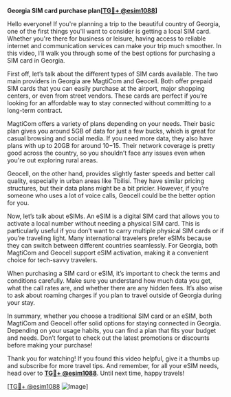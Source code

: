 **Georgia SIM card purchase plan[[TG💪+ @esim1088](https://t.me/s/esim1088)]**

Hello everyone! If you're planning a trip to the beautiful country of Georgia, one of the first things you'll want to consider is getting a local SIM card. Whether you're there for business or leisure, having access to reliable internet and communication services can make your trip much smoother. In this video, I’ll walk you through some of the best options for purchasing a SIM card in Georgia.

First off, let’s talk about the different types of SIM cards available. The two main providers in Georgia are MagtiCom and Geocell. Both offer prepaid SIM cards that you can easily purchase at the airport, major shopping centers, or even from street vendors. These cards are perfect if you’re looking for an affordable way to stay connected without committing to a long-term contract.

MagtiCom offers a variety of plans depending on your needs. Their basic plan gives you around 5GB of data for just a few bucks, which is great for casual browsing and social media. If you need more data, they also have plans with up to 20GB for around $10-$15. Their network coverage is pretty good across the country, so you shouldn’t face any issues even when you're out exploring rural areas.

Geocell, on the other hand, provides slightly faster speeds and better call quality, especially in urban areas like Tbilisi. They have similar pricing structures, but their data plans might be a bit pricier. However, if you’re someone who uses a lot of voice calls, Geocell could be the better option for you.

Now, let’s talk about eSIMs. An eSIM is a digital SIM card that allows you to activate a local number without needing a physical SIM card. This is particularly useful if you don’t want to carry multiple physical SIM cards or if you’re traveling light. Many international travelers prefer eSIMs because they can switch between different countries seamlessly. For Georgia, both MagtiCom and Geocell support eSIM activation, making it a convenient choice for tech-savvy travelers.

When purchasing a SIM card or eSIM, it’s important to check the terms and conditions carefully. Make sure you understand how much data you get, what the call rates are, and whether there are any hidden fees. It’s also wise to ask about roaming charges if you plan to travel outside of Georgia during your stay.

In summary, whether you choose a traditional SIM card or an eSIM, both MagtiCom and Geocell offer solid options for staying connected in Georgia. Depending on your usage habits, you can find a plan that fits your budget and needs. Don’t forget to check out the latest promotions or discounts before making your purchase!

Thank you for watching! If you found this video helpful, give it a thumbs up and subscribe for more travel tips. And remember, for all your eSIM needs, head over to **[TG💪+ @esim1088](https://t.me/s/esim1088)**. Until next time, happy travels!

[[TG💪+ @esim1088](https://t.me/s/esim1088) ![Image](https://i.postimg.cc/Y0z9fWf4/image.png)]